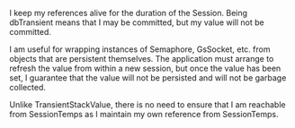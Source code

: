 I keep my references alive for the duration of the Session. Being dbTransient means that I may be committed, but my value will not be committed.

I am useful for wrapping instances of Semaphore, GsSocket, etc. from objects that are persistent themselves. The application must arrange to refresh the value from within a new session, but once the value has been set, I guarantee that the value will not be persisted and will not be garbage collected.

Unlike TransientStackValue, there is no need to ensure that I am reachable from SessionTemps as I maintain my own reference from SessionTemps.

